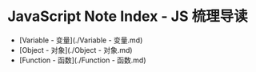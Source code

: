 # JavaScript Note Index - JS 梳理导读



- [Variable - 变量](./Variable - 变量.md)
- [Object - 对象](./Object - 对象.md)
- [Function - 函数](./Function - 函数.md)